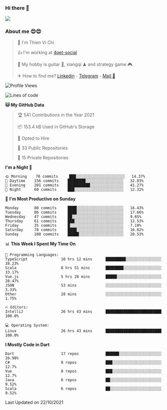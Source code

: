 ### Hi there 👋
![](https://media1.tenor.com/images/9aa4aee77151757a310fcdb4b8fd2a0a/tenor.gif?itemid=12671405)

### About me 😍😍

> 🙎 I'm Thien Vi Chi
> 
> 👍 I'm working at [4pet-social](https://github.com/4pet-social)
>
> 🥞 My hobby is guitar 🎸, xiangqi ♟ and strategy game 🎮.
> 
> ✈ How to find me? [Linkedin](https://www.linkedin.com/in/tvc12/) - [Telegram](https://t.me/yeutham212) - [Mail 📧](mailto:meomeocf98@gmail.com)
> 

<!--START_SECTION:waka-->
![Profile Views](http://img.shields.io/badge/Profile%20Views-6-blue)

![Lines of code](https://img.shields.io/badge/From%20Hello%20World%20I%27ve%20Written-745887%20lines%20of%20code-blue)

**🐱 My GitHub Data** 

> 🏆 541 Contributions in the Year 2021
 > 
> 📦 153.4 kB Used in GitHub's Storage 
 > 
> 💼 Opted to Hire
 > 
> 📜 33 Public Repositories 
 > 
> 🔑 15 Private Repositories  
 > 
**I'm a Night 🦉** 

```text
🌞 Morning    70 commits     ███░░░░░░░░░░░░░░░░░░░░░░   14.37% 
🌆 Daytime    156 commits    ████████░░░░░░░░░░░░░░░░░   32.03% 
🌃 Evening    201 commits    ██████████░░░░░░░░░░░░░░░   41.27% 
🌙 Night      60 commits     ███░░░░░░░░░░░░░░░░░░░░░░   12.32%

```
📅 **I'm Most Productive on Sunday** 

```text
Monday       80 commits     ████░░░░░░░░░░░░░░░░░░░░░   16.43% 
Tuesday      86 commits     ████░░░░░░░░░░░░░░░░░░░░░   17.66% 
Wednesday    47 commits     ██░░░░░░░░░░░░░░░░░░░░░░░   9.65% 
Thursday     61 commits     ███░░░░░░░░░░░░░░░░░░░░░░   12.53% 
Friday       35 commits     █░░░░░░░░░░░░░░░░░░░░░░░░   7.19% 
Saturday     78 commits     ████░░░░░░░░░░░░░░░░░░░░░   16.02% 
Sunday       100 commits    █████░░░░░░░░░░░░░░░░░░░░   20.53%

```


📊 **This Week I Spent My Time On** 

```text
💬 Programming Languages: 
TypeScript               10 hrs 12 mins      █████████░░░░░░░░░░░░░░░░   38.23% 
Scala                    8 hrs 51 mins       ████████░░░░░░░░░░░░░░░░░   33.17% 
Vue.js                   5 hrs 28 mins       █████░░░░░░░░░░░░░░░░░░░░   20.47% 
JSON                     53 mins             ░░░░░░░░░░░░░░░░░░░░░░░░░   3.33% 
Other                    28 mins             ░░░░░░░░░░░░░░░░░░░░░░░░░   1.75%

🔥 Editors: 
IntelliJ                 26 hrs 43 mins      █████████████████████████   100.0%

💻 Operating System: 
Linux                    26 hrs 43 mins      █████████████████████████   100.0%

```

**I Mostly Code in Dart** 

```text
Dart                     17 repos            ██████░░░░░░░░░░░░░░░░░░░   26.98% 
C#                       8 repos             ███░░░░░░░░░░░░░░░░░░░░░░   12.7% 
Vue                      8 repos             ███░░░░░░░░░░░░░░░░░░░░░░   12.7% 
Java                     6 repos             ██░░░░░░░░░░░░░░░░░░░░░░░   9.52% 
Scala                    6 repos             ██░░░░░░░░░░░░░░░░░░░░░░░   9.52%

```



 Last Updated on 22/10/2021
<!--END_SECTION:waka-->